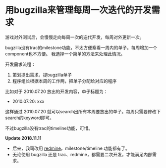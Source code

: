 # 用bugzilla来管理每周一次迭代的开发需求

游戏对外测试后，会慢慢走向每周一次的迭代开发，每周对外更新一次。

bugzilla没有trac的milestone功能，不太方便察看一周内的单子。每周增加一个component也不方便。
我选择一个简单的方法来处理此情况。

开发需求流程：

 1. 策划提出需求，提bugzilla单子
 2. 程序组长根据本周的工作两，把单子分配给对应的程序

比如对于 2010.07.20 放出的开发内容，单子标题为：

 * 2010.07.20: xxx

这样通过 2010.07.20 就可以search出所有本周要放出的单子。每周只需要修改下search的keyword即可。

不过bugzilla没有trac的timeline功能，可惜。

**Update 2018.11.11**

 * 后来，我司改用 [redmine][1]，milestone/timeline 功能都有了。
 * 无论使用 bugzilla 还是 trac、redmine，都需要二次开发，才能满足内部需求。

[1]:http://www.redmine.org/